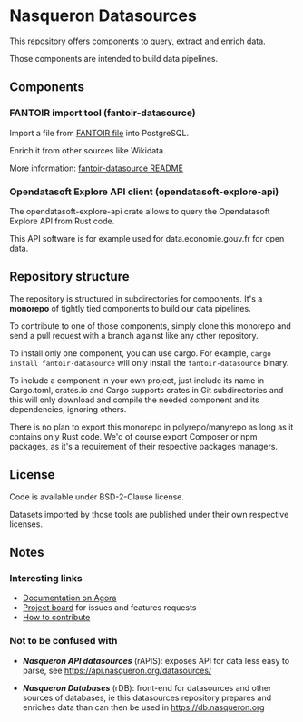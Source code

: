 # Nasqueron Datasources

This repository offers components to query, extract and enrich data.

Those components are intended to build data pipelines.

## Components

### FANTOIR import tool (fantoir-datasource)

Import a file from [FANTOIR file][1] into PostgreSQL.

Enrich it from other sources like Wikidata.

More information: [fantoir-datasource README](fantoir-datasource/README.md)

### Opendatasoft Explore API client (opendatasoft-explore-api)

The opendatasoft-explore-api crate allows to query the Opendatasoft Explore API from Rust code.

This API software is for example used for data.economie.gouv.fr for open data.

## Repository structure

The repository is structured in subdirectories for components.
It's a **monorepo** of tightly tied components to build our data pipelines.

To contribute to one of those components, simply clone this monorepo
and send a pull request with a branch against like any other repository.

To install only one component, you can use cargo. For example,
`cargo install fantoir-datasource` will only install the
`fantoir-datasource` binary.

To include a component in your own project, just include its name in Cargo.toml,
crates.io and Cargo supports crates in Git subdirectories and this will only
download and compile the needed component and its dependencies, ignoring others.

There is no plan to export this monorepo in polyrepo/manyrepo as long as
it contains only Rust code. We'd of course export Composer or npm packages,
as it's a requirement of their respective packages managers.

## License

Code is available under BSD-2-Clause license.

Datasets imported by those tools are published under their own respective licenses.

## Notes

### Interesting links

  * [Documentation on Agora](https://agora.nasqueron.org/Nasqueron_Datasources)
  * [Project board](https://devcentral.nasqueron.org/project/view/6/) for issues and features requests
  * [How to contribute](https://agora.nasqueron.org/How_to_contribute_code)

### Not to be confused with

  * ***Nasqueron API datasources*** (rAPIS): exposes API for data
    less easy to parse, see https://api.nasqueron.org/datasources/

  * ***Nasqueron Databases*** (rDB): front-end for datasources and
    other sources of databases, ie this datasources repository
    prepares and enriches data than can then be used in https://db.nasqueron.org


[1]: <https://data.economie.gouv.fr/explore/dataset/fichier-fantoir-des-voies-et-lieux-dits/information/> "FANTOIR sur data.economie.gouv.fr"
